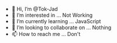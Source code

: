 - 👋 Hi, I’m @Tok-Jad
- 👀 I’m interested in ... Not Working
- 🌱 I’m currently learning ... JavaScript
- 💞️ I’m looking to collaborate on ... Nothing
- 📫 How to reach me ... Don't

<!---
Tok-Jad/Tok-Jad is a ✨ special ✨ repository because its `README.md` (this file) appears on your GitHub profile.
You can click the Preview link to take a look at your changes.
--->
